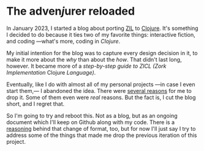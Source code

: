 # The adven*j*urer reloaded

In January 2023, I started a blog about porting [ZIL](https://www.ifwiki.org/ZIL) to [Clojure](https://clojure.org/). It's something I decided to do because it ties two of my favorite things: interactive fiction, and coding —what's more, coding in _Clojure_.

My initial intention for the blog was to capture every design decision in it, to make it more about the _why_ than about the _how_. That didn't last long, however. It became more of a _step-by-step guide to ZICL (Zork Implementation_ Clojure _Language)_.

Eventually, like I do with almost all of my personal projects —in case I even start them,— I abandoned the idea. There were [several reasons](meta/0001.md) for me to drop it. Some of them even were _real_ reasons. But the fact is, I cut the blog short, and I regret that.

So I'm going to try and reboot this. Not as a blog, but as an ongoing document which I'll keep on Github along with my code. There is a [reasoning](meta/0002.md) behind that change of format, too, but for now I'll just say I try to address some of the things that made me drop the previous iteration of this project.